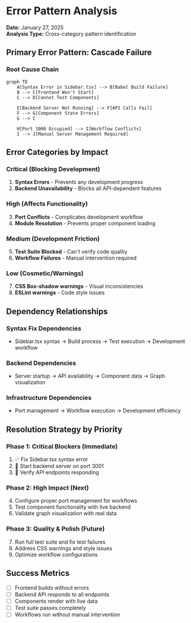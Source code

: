 
# Error Pattern Analysis
**Date:** January 27, 2025  
**Analysis Type:** Cross-category pattern identification

## Primary Error Pattern: Cascade Failure

### Root Cause Chain
```mermaid
graph TD
    A[Syntax Error in Sidebar.tsx] --> B[Babel Build Failure]
    B --> C[Frontend Won't Start]
    C --> D[Cannot Test Components]
    
    E[Backend Server Not Running] --> F[API Calls Fail]
    F --> G[Component State Errors]
    G --> C
    
    H[Port 3000 Occupied] --> I[Workflow Conflicts]
    I --> J[Manual Server Management Required]
```

## Error Categories by Impact

### Critical (Blocking Development)
1. **Syntax Errors** - Prevents any development progress
2. **Backend Unavailability** - Blocks all API-dependent features

### High (Affects Functionality)
3. **Port Conflicts** - Complicates development workflow
4. **Module Resolution** - Prevents proper component loading

### Medium (Development Friction)
5. **Test Suite Blocked** - Can't verify code quality
6. **Workflow Failures** - Manual intervention required

### Low (Cosmetic/Warnings)
7. **CSS Box-shadow warnings** - Visual inconsistencies
8. **ESLint warnings** - Code style issues

## Dependency Relationships

### Syntax Fix Dependencies
- Sidebar.tsx syntax → Build process → Test execution → Development workflow

### Backend Dependencies  
- Server startup → API availability → Component data → Graph visualization

### Infrastructure Dependencies
- Port management → Workflow execution → Development efficiency

## Resolution Strategy by Priority

### Phase 1: Critical Blockers (Immediate)
1. ✅ Fix Sidebar.tsx syntax error  
2. 🔄 Start backend server on port 3001
3. 🔄 Verify API endpoints responding

### Phase 2: High Impact (Next)
4. Configure proper port management for workflows
5. Test component functionality with live backend
6. Validate graph visualization with real data

### Phase 3: Quality & Polish (Future)  
7. Run full test suite and fix test failures
8. Address CSS warnings and style issues
9. Optimize workflow configurations

## Success Metrics
- [ ] Frontend builds without errors
- [ ] Backend API responds to all endpoints  
- [ ] Components render with live data
- [ ] Test suite passes completely
- [ ] Workflows run without manual intervention

